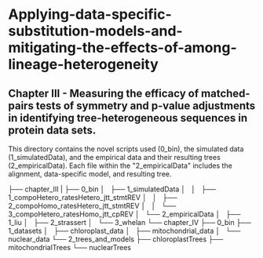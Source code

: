 # Applying-data-specific-substitution-models-and-mitigating-the-effects-of-among-lineage-heterogeneity

## Chapter III - Measuring the efficacy of matched-pairs tests of symmetry and p-value adjustments in identifying tree-heterogeneous sequences in protein data sets.
This directory contains the novel scripts used (0_bin), the simulated data (1_simulatedData), and the empirical data and their resulting trees (2_empiricalData). Each file within the "2_empiricalData" includes the alignment, data-specific model, and resulting tree.


├── chapter_III
|   ├── 0_bin
│   ├── 1_simulatedData
│   │   ├── 1_compoHetero_ratesHetero_jtt_stmtREV
│   │   ├── 2_compoHomo_ratesHetero_jtt_stmtREV
│   │   └── 3_compoHetero_ratesHomo_jtt_cpREV
│   └── 2_empiricalData
│       ├── 1_liu
│       ├── 2_strassert
│       └── 3_whelan
└── chapter_IV
    ├── 0_bin
    ├── 1_datasets
    │   ├── chloroplast_data
    │   ├── mitochondrial_data
    │   └── nuclear_data
    └── 2_trees_and_models
        ├── chloroplastTrees
        ├── mitochondrialTrees
        └── nuclearTrees
